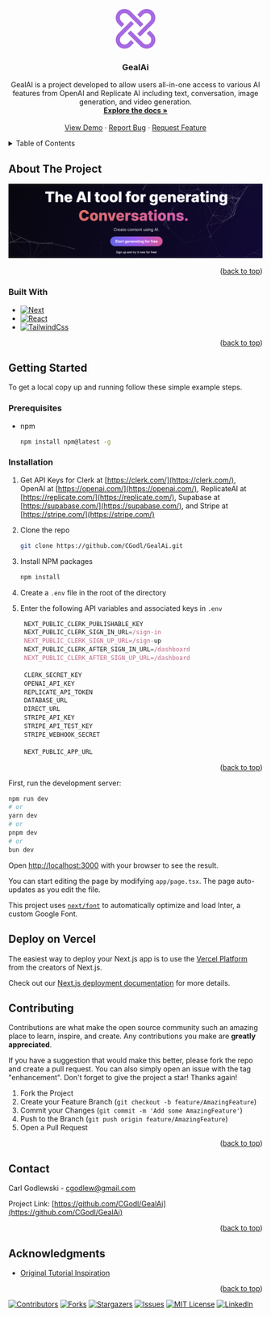 


<!-- Improved compatibility of back to top link: See: https://github.com/othneildrew/Best-README-Template/pull/73 -->
<a id="readme-top"></a>
<!--
*** Thanks for checking out the Best-README-Template. If you have a suggestion
*** that would make this better, please fork the repo and create a pull request
*** or simply open an issue with the tag "enhancement".
*** Don't forget to give the project a star!
*** Thanks again! Now go create something AMAZING! :D
-->



<!-- PROJECT SHIELDS -->
<!--
*** I'm using markdown "reference style" links for readability.
*** Reference links are enclosed in brackets [ ] instead of parentheses ( ).
*** See the bottom of this document for the declaration of the reference variables
*** for contributors-url, forks-url, etc. This is an optional, concise syntax you may use.
*** https://www.markdownguide.org/basic-syntax/#reference-style-links
-->




<!-- PROJECT LOGO -->
<br />
<div align="center">
  <a href="https://github.com/CGodl/GealAi">
    <img src="public/logo.png" alt="Logo" width="80" height="80">
  </a>

<h3 align="center">GealAi</h3>

  <p align="center">
    GealAI is a project developed to allow users all-in-one access to various AI features from OpenAI and Replicate AI including text, conversation, image generation, and video generation.
    <br />
    <a href="https://github.com/CGodl/GealAi"><strong>Explore the docs »</strong></a>
    <br />
    <br />
    <a href="https://github.com/CGodl/GealAi">View Demo</a>
    ·
    <a href="https://github.com/CGodl/GealAi/issues/new?labels=bug&template=bug-report---.md">Report Bug</a>
    ·
    <a href="https://github.com/CGodl/GealAi/issues/new?labels=enhancement&template=feature-request---.md">Request Feature</a>
  </p>
</div>



<!-- TABLE OF CONTENTS -->
<details>
  <summary>Table of Contents</summary>
  <ol>
    <li>
      <a href="#about-the-project">About The Project</a>
      <ul>
        <li><a href="#built-with">Built With</a></li>
      </ul>
    </li>
    <li>
      <a href="#getting-started">Getting Started</a>
      <ul>
        <li><a href="#prerequisites">Prerequisites</a></li>
        <li><a href="#installation">Installation</a></li>
      </ul>
    </li>
    <li><a href="#usage">Usage</a></li>
    <li><a href="#contributing">Contributing</a></li>
    <li><a href="#license">License</a></li>
    <li><a href="#contact">Contact</a></li>
    <li><a href="#acknowledgments">Acknowledgments</a></li>
  </ol>
</details>



<!-- ABOUT THE PROJECT -->
## About The Project

[![Product Name Screen Shot][product-screenshot]](https://gael-ai.vercel.app/)

<p align="right">(<a href="#readme-top">back to top</a>)</p>



### Built With

* [![Next][Next.js]][Next-url]
* [![React][React.js]][React-url]
* [![TailwindCss][Tailwindscss.com]][TailwindCss-url]

<p align="right">(<a href="#readme-top">back to top</a>)</p>



<!-- GETTING STARTED -->
## Getting Started

To get a local copy up and running follow these simple example steps.

### Prerequisites

* npm
  ```sh
  npm install npm@latest -g
  ```

### Installation

1. Get API Keys for Clerk at [https://clerk.com/](https://clerk.com/), OpenAI at [https://openai.com/](https://openai.com/), ReplicateAI at [https://replicate.com/](https://replicate.com/), Supabase at [https://supabase.com/](https://supabase.com/), and Stripe at [https://stripe.com/](https://stripe.com/)
2. Clone the repo
   ```sh
   git clone https://github.com/CGodl/GealAi.git
   ```
3. Install NPM packages
   ```sh
   npm install
   ```
4. Create a `.env` file in the root of the directory

5. Enter the following API variables and associated keys in `.env`
   ```js
    NEXT_PUBLIC_CLERK_PUBLISHABLE_KEY
    NEXT_PUBLIC_CLERK_SIGN_IN_URL=/sign-in
    NEXT_PUBLIC_CLERK_SIGN_UP_URL=/sign-up
    NEXT_PUBLIC_CLERK_AFTER_SIGN_IN_URL=/dashboard
    NEXT_PUBLIC_CLERK_AFTER_SIGN_UP_URL=/dashboard

    CLERK_SECRET_KEY
    OPENAI_API_KEY
    REPLICATE_API_TOKEN
    DATABASE_URL
    DIRECT_URL
    STRIPE_API_KEY
    STRIPE_API_TEST_KEY
    STRIPE_WEBHOOK_SECRET

    NEXT_PUBLIC_APP_URL
   ```

<p align="right">(<a href="#readme-top">back to top</a>)</p>


First, run the development server:

```bash
npm run dev
# or
yarn dev
# or
pnpm dev
# or
bun dev
```

Open [http://localhost:3000](http://localhost:3000) with your browser to see the result.

You can start editing the page by modifying `app/page.tsx`. The page auto-updates as you edit the file.

This project uses [`next/font`](https://nextjs.org/docs/basic-features/font-optimization) to automatically optimize and load Inter, a custom Google Font.

## Deploy on Vercel

The easiest way to deploy your Next.js app is to use the [Vercel Platform](https://vercel.com/new?utm_medium=default-template&filter=next.js&utm_source=create-next-app&utm_campaign=create-next-app-readme) from the creators of Next.js.

Check out our [Next.js deployment documentation](https://nextjs.org/docs/deployment) for more details.

<!-- CONTRIBUTING -->
## Contributing

Contributions are what make the open source community such an amazing place to learn, inspire, and create. Any contributions you make are **greatly appreciated**.

If you have a suggestion that would make this better, please fork the repo and create a pull request. You can also simply open an issue with the tag "enhancement".
Don't forget to give the project a star! Thanks again!

1. Fork the Project
2. Create your Feature Branch (`git checkout -b feature/AmazingFeature`)
3. Commit your Changes (`git commit -m 'Add some AmazingFeature'`)
4. Push to the Branch (`git push origin feature/AmazingFeature`)
5. Open a Pull Request

<p align="right">(<a href="#readme-top">back to top</a>)</p>


<!-- CONTACT -->
## Contact

Carl Godlewski - cgodlew@gmail.com

Project Link: [https://github.com/CGodl/GealAi](https://github.com/CGodl/GealAi)

<p align="right">(<a href="#readme-top">back to top</a>)</p>



<!-- ACKNOWLEDGMENTS -->
## Acknowledgments

* [Original Tutorial Inspiration ](https://www.youtube.com/watch?v=ffJ38dBzrlY&list=PLt9Yvx4vNpSjgkKbfEa_XrmbfsOOdLrsI)

<p align="right">(<a href="#readme-top">back to top</a>)</p>


[![Contributors][contributors-shield]][contributors-url]
[![Forks][forks-shield]][forks-url]
[![Stargazers][stars-shield]][stars-url]
[![Issues][issues-shield]][issues-url]
[![MIT License][license-shield]][license-url]
[![LinkedIn][linkedin-shield]][linkedin-url]



<!-- MARKDOWN LINKS & IMAGES -->
<!-- https://www.markdownguide.org/basic-syntax/#reference-style-links -->
[contributors-shield]: https://img.shields.io/github/contributors/CGodl/GealAi.svg?style=for-the-badge
[contributors-url]: https://github.com/CGodl/GealAi/graphs/contributors
[forks-shield]: https://img.shields.io/github/forks/CGodl/GealAi.svg?style=for-the-badge
[forks-url]: https://github.com/CGodl/GealAi/network/members
[stars-shield]: https://img.shields.io/github/stars/CGodl/GealAi.svg?style=for-the-badge
[stars-url]: https://github.com/CGodl/GealAi/stargazers
[issues-shield]: https://img.shields.io/github/issues/CGodl/GealAi.svg?style=for-the-badge
[issues-url]: https://github.com/CGodl/GealAi/issues
[license-shield]: https://img.shields.io/github/license/CGodl/GealAi.svg?style=for-the-badge
[license-url]: https://github.com/CGodl/GealAi/blob/master/LICENSE.txt
[linkedin-shield]: https://img.shields.io/badge/-LinkedIn-black.svg?style=for-the-badge&logo=linkedin&colorB=555
[linkedin-url]: https://linkedin.com/in/carlgodlewski
[product-screenshot]: public/splashPageScreen.png
[Next.js]: https://img.shields.io/badge/next.js-000000?style=for-the-badge&logo=nextdotjs&logoColor=white
[Next-url]: https://nextjs.org/
[React.js]: https://img.shields.io/badge/React-20232A?style=for-the-badge&logo=react&logoColor=61DAFB
[React-url]: https://reactjs.org/
[Vue.js]: https://img.shields.io/badge/Vue.js-35495E?style=for-the-badge&logo=vuedotjs&logoColor=4FC08D
[Vue-url]: https://vuejs.org/
[Angular.io]: https://img.shields.io/badge/Angular-DD0031?style=for-the-badge&logo=angular&logoColor=white
[Angular-url]: https://angular.io/
[Svelte.dev]: https://img.shields.io/badge/Svelte-4A4A55?style=for-the-badge&logo=svelte&logoColor=FF3E00
[Svelte-url]: https://svelte.dev/
[Tailwindscss.com]: https://img.shields.io/badge/tailwindcss-0F172A?style=for-the-badge&logo=tailwindcss
[TailwindCss-url]: https://tailwindcss.com/




